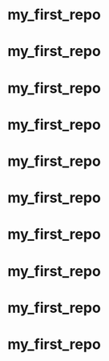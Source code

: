 # my_first_repo
# my_first_repo
# my_first_repo
# my_first_repo
# my_first_repo
# my_first_repo
# my_first_repo
# my_first_repo
# my_first_repo
# my_first_repo
